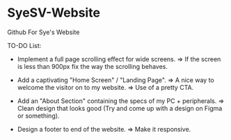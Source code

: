 # SyeSV-Website
Github For Sye's Website

TO-DO List:

- Implement a full page scrolling effect for wide screens.
	=> If the screen is less than 900px fix the way the scrolling behaves.

- Add a captivating "Home Screen" / "Landing Page".
	=> A nice way to welcome the visitor on to my website. 
	=> Use of a pretty CTA.

- Add an "About Section" containing the specs of my PC + peripherals.
	=> Clean design that looks good (Try and come up with a design on Figma or something).

- Design a footer to end of the website.
	=> Make it responsive.
